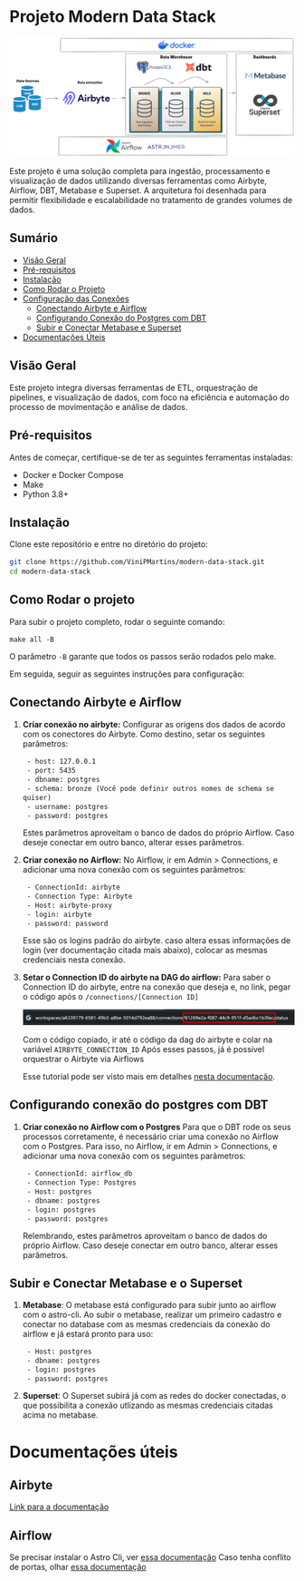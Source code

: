# Projeto Modern Data Stack

![arquitetura](imgs/imagem-1.png)

Este projeto é uma solução completa para ingestão, processamento e visualização de dados utilizando diversas ferramentas como Airbyte, Airflow, DBT, Metabase e Superset. A arquitetura foi desenhada para permitir flexibilidade e escalabilidade no tratamento de grandes volumes de dados.

## Sumário

- [Visão Geral](#visão-geral)
- [Pré-requisitos](#pré-requisitos)
- [Instalação](#instalação)
- [Como Rodar o Projeto](#como-rodar-o-projeto)
- [Configuração das Conexões](#configuração-das-conexões)
  - [Conectando Airbyte e Airflow](#conectando-airbyte-e-airflow)
  - [Configurando Conexão do Postgres com DBT](#configurando-conexão-do-postgres-com-dbt)
  - [Subir e Conectar Metabase e Superset](#subir-e-conectar-metabase-e-superset)
- [Documentações Úteis](#documentações-úteis)

## Visão Geral

Este projeto integra diversas ferramentas de ETL, orquestração de pipelines, e visualização de dados, com foco na eficiência e automação do processo de movimentação e análise de dados.

## Pré-requisitos

Antes de começar, certifique-se de ter as seguintes ferramentas instaladas:

- Docker e Docker Compose
- Make
- Python 3.8+

## Instalação

Clone este repositório e entre no diretório do projeto:

```bash
git clone https://github.com/ViniPMartins/modern-data-stack.git
cd modern-data-stack
```

## Como Rodar o projeto

Para subir o projeto completo, rodar o seguinte comando:
```
make all -B
```
O parâmetro `-B` garante que todos os passos serão rodados pelo make.

Em seguida, seguir as seguintes instruções para configuração:

## Conectando Airbyte e Airflow

1. **Criar conexão no airbyte:**
    Configurar as origens dos dados de acordo com os conectores do Airbyte.
    Como destino, setar os seguintes parâmetros:

        - host: 127.0.0.1
        - port: 5435
        - dbname: postgres
        - schema: bronze (Você pode definir outros nomes de schema se quiser)
        - username: postgres
        - password: postgres

    Estes parâmetros aproveitam o banco de dados do próprio Airflow. Caso deseje conectar em outro banco, alterar esses parâmetros.

2. **Criar conexão no Airflow:**
    No Airflow, ir em Admin > Connections, e adicionar uma nova conexão com os seguintes parâmetros:

        - ConnectionId: airbyte
        - Connection Type: Airbyte
        - Host: airbyte-proxy
        - login: airbyte
        - password: password

    Esse são os logins padrão do airbyte. caso altera essas informações de login (ver documentação citada mais abaixo), colocar as mesmas credenciais nesta conexão.

3. **Setar o Connection ID do airbyte na DAG do airflow:**
    Para saber o Connection ID do airbyte, entre na conexão que deseja e, no link, pegar o código após o `/connections/[Connection ID]`

    ![Image Connection ID](imgs/image.png)

    Com o código copiado, ir até o código da dag do airbyte e colar na variável `AIRBYTE_CONNECTION_ID`
    Após esses passos, já é possível orquestrar o Airbyte via Airflows

    Esse tutorial pode ser visto mais em detalhes [nesta documentação](https://airbyte.com/tutorials/how-to-use-airflow-and-airbyte-together#test-the-api-endpoints-with-curl).
     
## Configurando conexão do postgres com DBT

1. **Criar conexão no Airflow com o Postgres**
    Para que o DBT rode os seus processos corretamente, é necessário criar uma conexão no Airflow com o Postgres.
    Para isso, no Airflow, ir em Admin > Connections, e adicionar uma nova conexão com os seguintes parâmetros:

        - ConnectionId: airflow_db
        - Connection Type: Postgres
        - Host: postgres
        - dbname: postgres
        - login: postgres
        - password: postgres

    Relembrando, estes parâmetros aproveitam o banco de dados do próprio Airflow. Caso deseje conectar em outro banco, alterar esses parâmetros.

## Subir e Conectar Metabase e o Superset
1. **Metabase**:
    O metabase está configurado para subir junto ao airflow com o astro-cli. Ao subir o metabase, realizar um primeiro cadastro e conectar no database com as mesmas credenciais da conexão do airflow e já estará pronto para uso:

        - Host: postgres
        - dbname: postgres
        - login: postgres
        - password: postgres

2. **Superset**:
    O Superset subirá já com as redes do docker conectadas, o que possibilita a conexão utlizando as mesmas credenciais citadas acima no metabase.

# Documentações úteis

## Airbyte
[Link para a documentação](https://docs.airbyte.com/deploying-airbyte/docker-compose)

## Airflow
Se precisar instalar o Astro Cli, ver [essa documentação](https://www.astronomer.io/docs/astro/cli/install-cli)
Caso tenha conflito de portas, olhar [essa documentação](https://www.astronomer.io/docs/astro/cli/troubleshoot-locally#ports-are-not-available-for-my-local-airflow-webserver)

